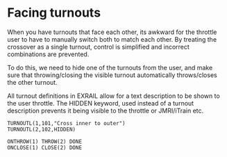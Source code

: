 # Facing turnouts

When you have turnouts that face each other, its awkward for the throttle user to have to manually switch 
both to match each other. By treating the crossover as a single turnout, control is simplified and incorrect combinations are prevented.

To do this, we need to hide one of the turnouts from the user, and make sure that throwing/closing the visible turnout automatically throws/closes the other turnout.

All turnout definitions in EXRAIL allow for a text description to be shown to the user throttle. The HIDDEN keyword, used instead of a turnout description prevents it being visible to the throttle or JMRI/iTrain etc.
 
```
TURNOUTL(1,101,"Cross inner to outer")
TURNOUTL(2,102,HIDDEN)

ONTHROW(1) THROW(2) DONE
ONCLOSE(1) CLOSE(2) DONE
```
 